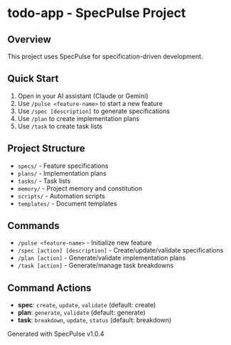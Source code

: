 # todo-app - SpecPulse Project

## Overview
This project uses SpecPulse for specification-driven development.

## Quick Start
1. Open in your AI assistant (Claude or Gemini)
2. Use `/pulse <feature-name>` to start a new feature
3. Use `/spec [description]` to generate specifications
4. Use `/plan` to create implementation plans
5. Use `/task` to create task lists

## Project Structure
- `specs/` - Feature specifications
- `plans/` - Implementation plans
- `tasks/` - Task lists
- `memory/` - Project memory and constitution
- `scripts/` - Automation scripts
- `templates/` - Document templates

## Commands
- `/pulse <feature-name>` - Initialize new feature
- `/spec [action] [description]` - Create/update/validate specifications
- `/plan [action]` - Generate/validate implementation plans
- `/task [action]` - Generate/manage task breakdowns

## Command Actions
- **spec**: `create`, `update`, `validate` (default: create)
- **plan**: `generate`, `validate` (default: generate)
- **task**: `breakdown`, `update`, `status` (default: breakdown)

Generated with SpecPulse v1.0.4
